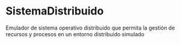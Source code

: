 # SistemaDistribuido
Emulador de sistema operativo distribuido que permita la gestión de recursos y procesos en un entorno distribuido simulado
